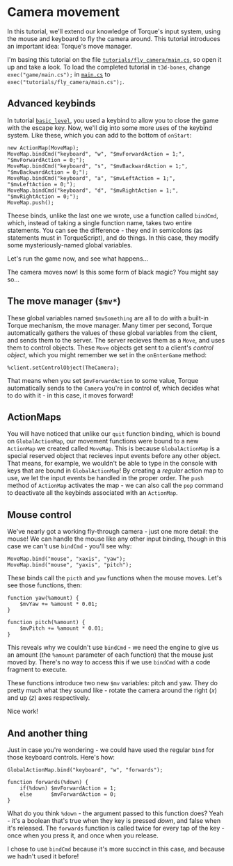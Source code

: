 # Camera movement

In this tutorial, we'll extend our knowledge of Torque's input system, using the mouse and keyboard to fly the camera around.
This tutorial introduces an important idea: Torque's move manager.

I'm basing this tutorial on the file [`tutorials/fly_camera/main.cs`][gameMain], so open it up and take a look.
To load the completed tutorial in `t3d-bones`, change `exec("game/main.cs");` in [`main.cs`][main.cs] to `exec("tutorials/fly_camera/main.cs");`.

 [main.cs]: ../../main.cs
 [gameMain]: ./main.cs

## Advanced keybinds

In tutorial [`basic_level`][01], you used a keybind to allow you to close the game with the escape key.
Now, we'll dig into some more uses of the keybind system.
Like these, which you can add to the bottom of `onStart`:

    new ActionMap(MoveMap);
    MoveMap.bindCmd("keyboard", "w", "$mvForwardAction = 1;",  "$mvForwardAction = 0;");
    MoveMap.bindCmd("keyboard", "s", "$mvBackwardAction = 1;", "$mvBackwardAction = 0;");
    MoveMap.bindCmd("keyboard", "a", "$mvLeftAction = 1;",     "$mvLeftAction = 0;");
    MoveMap.bindCmd("keyboard", "d", "$mvRightAction = 1;",    "$mvRightAction = 0;");
    MoveMap.push();

Theese binds, unlike the last one we wrote, use a function called `bindCmd`, which, instead of taking a single function name, takes two entire statements.
You can see the difference - they end in semicolons (as statements must in TorqueScript), and do things.
In this case, they modify some mysteriously-named global variables.

Let's run the game now, and see what happens...

The camera moves now!
Is this some form of black magic?
You might say so...

 [01]: ../basic_level

## The move manager (`$mv*`)

These global variables named `$mvSomething` are all to do with a built-in Torque mechanism, the move manager.
Many timer per second, Torque automatically gathers the values of these global variables from the client, and sends them to the server.
The server recieves them as a `Move`, and uses them to control objects.
These `Move` objects get sent to a client's _control object_, which you might remember we set in the `onEnterGame` method:

    %client.setControlObject(TheCamera);

That means when you set `$mvForwardAction` to some value, Torque automatically sends to the `Camera` you're in control of, which decides what to do with it - in this case, it moves forward!

## ActionMaps

You will have noticed that unlike our `quit` function binding, which is bound on `GlobalActionMap`, our movement functions were bound to a new `ActionMap` we created called `MoveMap`.
This is because `GlobalActionMap` is a special reserved object that recieves input events before any other object.
That means, for example, we wouldn't be able to type in the console with keys that are bound in `GlobalActionMap`!
By creating a _regular_ action map to use, we let the input events be handled in the proper order.
The `push` method of `ActionMap` activates the map - we can also call the `pop` command to deactivate all the keybinds associated with an `ActionMap`.

## Mouse control

We've nearly got a working fly-through camera - just one more detail: the mouse!
We can handle the mouse like any other input binding, though in this case we can't use `bindCmd` - you'll see why:

    MoveMap.bind("mouse", "xaxis", "yaw");
    MoveMap.bind("mouse", "yaxis", "pitch");

These binds call the `picth` and `yaw` functions when the mouse moves.
Let's see those functions, then:

    function yaw(%amount) {
        $mvYaw += %amount * 0.01;
    }

    function pitch(%amount) {
        $mvPitch += %amount * 0.01;
    }

This reveals why we couldn't use `bindCmd` - we need the engine to give us an amount (the `%amount` parameter of each function) that the mouse just moved by.
There's no way to access this if we use `bindCmd` with a code fragment to execute.

These functions introduce two new `$mv` variables: pitch and yaw.
They do pretty much what they sound like - rotate the camera around the right (_x_) and up (_z_) axes respectively.

Nice work!

## And another thing

Just in case you're wondering - we could have used the regular `bind` for those keyboard controls.
Here's how:

    GlobalActionMap.bind("keyboard", "w", "forwards");

    function forwards(%down) {
        if(%down) $mvForwardAction = 1;
        else      $mvForwardAction = 0;
    }

What do you think `%down` - the argument passed to this function does?
Yeah - it's a boolean that's true when they key is pressed _down_, and false when it's released.
The `forwards` function is called twice for every tap of the key - once when you press it, and once when you release.

I chose to use `bindCmd` because it's more succinct in this case, and because we hadn't used it before!
